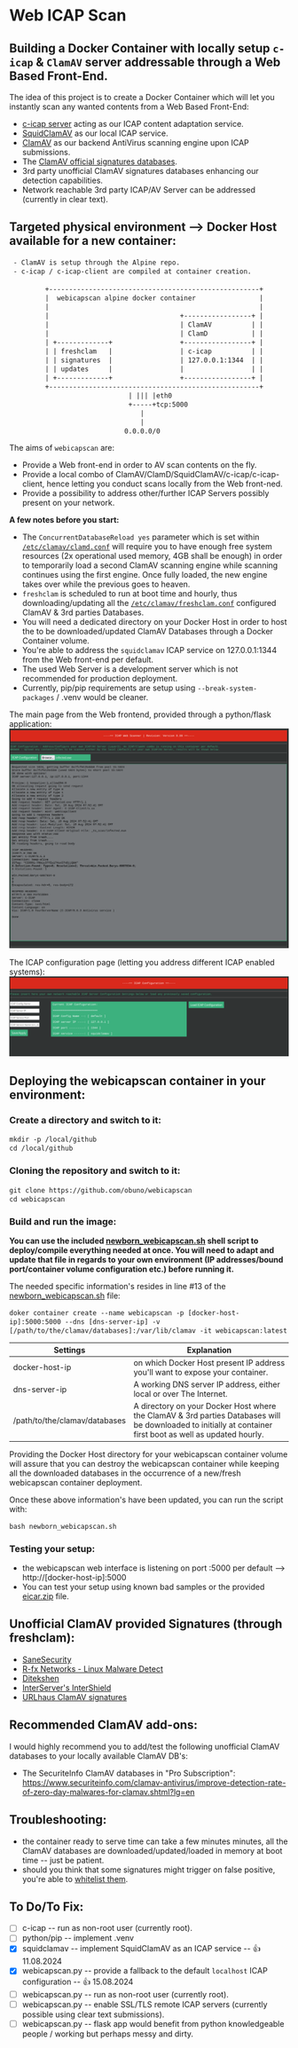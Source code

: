 # Web ICAP Scan

## Building a Docker Container with locally setup ```c-icap``` & ```ClamAV``` server addressable through a Web Based Front-End.

The idea of this project is to create a Docker Container which will let you instantly scan any wanted contents from a Web Based Front-End:   

- [c-icap server](https://github.com/c-icap/c-icap-server) acting as our ICAP content adaptation service.
- [SquidClamAV](https://squidclamav.darold.net/) as our local ICAP service.
- [ClamAV](https://github.com/Cisco-Talos/clamav) as our backend AntiVirus scanning engine upon ICAP submissions.
- The [ClamAV official signatures databases](https://lists.clamav.net/pipermail/clamav-virusdb/).
- 3rd party unofficial ClamAV signatures databases enhancing our detection capabilities.
- Network reachable 3rd party ICAP/AV Server can be addressed (currently in clear text).

## Targeted physical environment --> Docker Host available for a new container:
````
 - ClamAV is setup through the Alpine repo.
 - c-icap / c-icap-client are compiled at container creation.

         +-----------------------------------------------------+                                                     
         |  webicapscan alpine docker container                |                                                     
         |                                                     |                                                     
         |                                 +-----------------+ |                                                     
         |                                 | ClamAV          | |                                                     
         |                                 | ClamD           | |                                                     
         | +-------------+                 +-----------------+ |                                                     
         | | freshclam   |                 | c-icap          | |                                                     
         | | signatures  |                 | 127.0.0.1:1344  | |                                                     
         | | updates     |                 |                 | |                                                     
         | +-------------+                 +-----------------+ |                                                     
         +-----------------------------------------------------+                                                     
                              | ||| |eth0                                            
                              +-----+tcp:5000                                                     
                                 |
                                 |
                             0.0.0.0/0
````

The aims of ```webicapscan``` are:

- Provide a Web front-end in order to AV scan contents on the fly.
- Provide a local combo of ClamAV/ClamD/SquidClamAV/c-icap/c-icap-client, hence letting you conduct scans locally from the Web front-ned.
- Provide a possibility to address other/further ICAP Servers possibly present on your network.

**A few notes before you start:**
- The ```ConcurrentDatabaseReload yes``` parameter which is set within [```/etc/clamav/clamd.conf```](https://github.com/obuno/webicapscan/blob/main/etc/clamav/clamd.conf) will require you to have enough free system resources (2x operational used memory, 4GB shall be enough) in order to temporarily load a second ClamAV scanning engine while scanning continues using the first engine. Once fully loaded, the new engine takes over while the previous goes to heaven.
- ```freshclam``` is scheduled to run at boot time and hourly, thus downloading/updating all the [```/etc/clamav/freshclam.conf```](https://github.com/obuno/webicapscan/blob/main/etc/clamav/freshclam.conf) configured ClamAV & 3rd parties Databases.
- You will need a dedicated directory on your Docker Host in order to host the to be downloaded/updated ClamAV Databases through a Docker Container volume.
- You're able to address the ```squidclamav``` ICAP service on 127.0.0.1:1344 from the Web front-end per default.
- The used Web Server is a development server which is not recommended for production deployment.
- Currently, pip/pip requirements are setup using ```--break-system-packages``` / .venv would be cleaner.   

The main page from the Web frontend, provided through a python/flask application:   
  <img src="images/webicapscan-main.png" />

The ICAP configuration page (letting you address different ICAP enabled systems):   
  <img src="images/webicapscan-icap-config.png" />

## Deploying the webicapscan container in your environment: 

### Create a directory and switch to it:

```
mkdir -p /local/github
cd /local/github
```

### Cloning the repository and switch to it:

```
git clone https://github.com/obuno/webicapscan
cd webicapscan
```

### Build and run the image:

**You can use the included [newborn_webicapscan.sh](https://github.com/obuno/webicapscan/blob/main/newborn_webicapscan.sh) shell script to deploy/compile everything needed at once. You will need to adapt and update that file in regards to your own environment (IP addresses/bound port/container volume configuration etc.) before running it.**  

The needed specific information's resides in line #13 of the [newborn_webicapscan.sh](https://github.com/obuno/webicapscan/blob/main/newborn_webicapscan.sh) file:   

```
doker container create --name webicapscan -p [docker-host-ip]:5000:5000 --dns [dns-server-ip] -v [/path/to/the/clamav/databases]:/var/lib/clamav -it webicapscan:latest
```

Settings                      | Explanation
----------------------------- | -----------------------------
docker-host-ip                | on which Docker Host present IP address you'll want to expose your container.
dns-server-ip                 | A working DNS server IP address, either local or over The Internet.
/path/to/the/clamav/databases | A directory on your Docker Host where the ClamAV & 3rd parties Databases will be downloaded to initially at container first boot as well as updated hourly.

Providing the Docker Host directory for your webicapscan container volume will assure that you can destroy the webicapscan container while keeping all the downloaded databases in the occurrence of a new/fresh webicapscan container deployment.   

Once these above information's have been updated, you can run the script with: 

```
bash newborn_webicapscan.sh
```

### Testing your setup:

- the webicapscan web interface is listening on port :5000 per default --> http://[docker-host-ip]:5000
- You can test your setup using known bad samples or the provided [eicar.zip](https://github.com/obuno/webicapscan/blob/main/av-samples/eicar.zip) file.

## Unofficial ClamAV provided Signatures (through freshclam):

- [SaneSecurity](https://sanesecurity.org/usage/signatures/)
- [R-fx Networks - Linux Malware Detect](https://www.rfxn.com/tag/malware/)
- [Ditekshen](https://github.com/ditekshen/detection)
- [InterServer's InterShield](http://rbl.interserver.net/)
- [URLhaus ClamAV signatures](https://urlhaus.abuse.ch/api/#clamav)

## Recommended ClamAV add-ons:

I would highly recommend you to add/test the following unofficial ClamAV databases to your locally available ClamAV DB's:

- The SecuriteInfo ClamAV databases in "Pro Subscription": https://www.securiteinfo.com/clamav-antivirus/improve-detection-rate-of-zero-day-malwares-for-clamav.shtml?lg=en

## Troubleshooting:

- the container ready to serve time can take a few minutes minutes, all the ClamAV databases are downloaded/updated/loaded in memory at boot time -- just be patient.
- should you think that some signatures might trigger on false positive, you're able to [whitelist them](https://www.securiteinfo.com/clamav-antivirus/whitelisting-clamav-signatures.shtml).

## To Do/To Fix:

- [ ] c-icap -- run as non-root user (currently root).
- [ ] python/pip -- implement .venv
- [x] squidclamav -- implement SquidClamAV as an ICAP service -- 👍 11.08.2024
- [x] webicapscan.py -- provide a fallback to the default ```localhost``` ICAP configuration -- 👍 15.08.2024
- [ ] webicapscan.py -- run as non-root user (currently root).
- [ ] webicapscan.py -- enable SSL/TLS remote ICAP servers (currently possible using clear text submissions).
- [ ] webicapscan.py -- flask app would benefit from python knowledgeable people / working but perhaps messy and dirty.